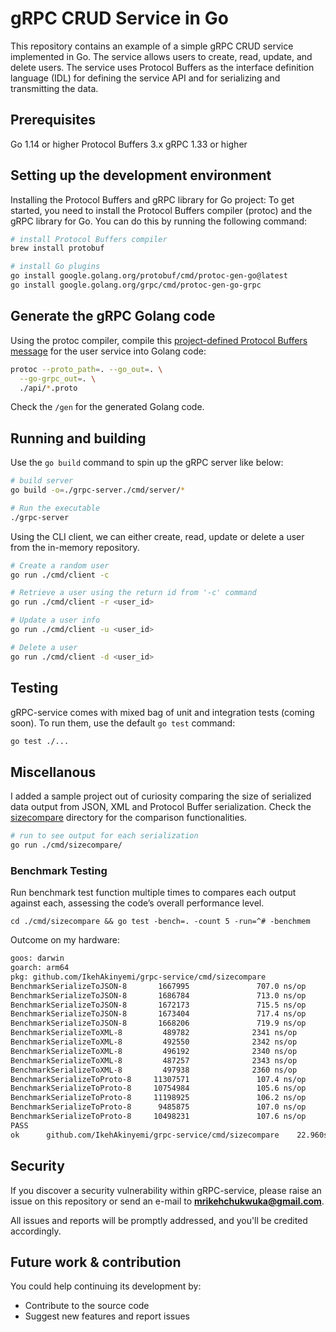 # gRPC CRUD Service in Go
This repository contains an example of a simple gRPC CRUD service implemented in Go. The service allows users to create, read, update, and delete users. The service uses Protocol Buffers as the interface definition language (IDL) for defining the service API and for serializing and transmitting the data.

## Prerequisites
Go 1.14 or higher
Protocol Buffers 3.x
gRPC 1.33 or higher

## Setting up the development environment
Installing the Protocol Buffers and gRPC library for Go project: To get started, you need to install the Protocol Buffers compiler (protoc) and the gRPC library for Go. You can do this by running the following command:

```sh
# install Protocol Buffers compiler
brew install protobuf

# install Go plugins
go install google.golang.org/protobuf/cmd/protoc-gen-go@latest
go install google.golang.org/grpc/cmd/protoc-gen-go-grpc
```

## Generate the gRPC Golang code
Using the protoc compiler, compile this [project-defined Protocol Buffers message](./api/user.proto) for the user service into Golang code:

```sh
protoc --proto_path=. --go_out=. \
  --go-grpc_out=. \
  ./api/*.proto
```

Check the `/gen` for the generated Golang code.

## Running and building
Use the `go build` command to spin up the gRPC server like below:

```sh
# build server
go build -o=./grpc-server./cmd/server/*

# Run the executable
./grpc-server
```

Using the CLI client, we can either create, read, update or delete a user from the in-memory repository.

```sh
# Create a random user
go run ./cmd/client -c

# Retrieve a user using the return id from '-c' command
go run ./cmd/client -r <user_id>

# Update a user info
go run ./cmd/client -u <user_id>

# Delete a user
go run ./cmd/client -d <user_id>
```


## Testing
gRPC-service comes with mixed bag of unit and integration tests (coming soon).
To run them, use the default `go test` command:
```sh
go test ./...
```

## Miscellanous
I added a sample project out of curiosity comparing the size of serialized data output from JSON, XML and Protocol Buffer serialization.
Check the [sizecompare](./cmd/sizecompare/) directory for the comparison functionalities.

```sh
# run to see output for each serialization
go run ./cmd/sizecompare/ 
```

### Benchmark Testing
Run benchmark test function multiple times to compares each output against each, assessing the code’s overall performance level.
```
cd ./cmd/sizecompare && go test -bench=. -count 5 -run=^# -benchmem
```

Outcome on my hardware:

```sh
goos: darwin
goarch: arm64
pkg: github.com/IkehAkinyemi/grpc-service/cmd/sizecompare
BenchmarkSerializeToJSON-8       1667995               707.0 ns/op           480 B/op          1 allocs/op
BenchmarkSerializeToJSON-8       1686784               713.0 ns/op           480 B/op          1 allocs/op
BenchmarkSerializeToJSON-8       1672173               715.5 ns/op           480 B/op          1 allocs/op
BenchmarkSerializeToJSON-8       1673404               717.4 ns/op           480 B/op          1 allocs/op
BenchmarkSerializeToJSON-8       1668206               719.9 ns/op           480 B/op          1 allocs/op
BenchmarkSerializeToXML-8         489782              2341 ns/op            5216 B/op         10 allocs/op
BenchmarkSerializeToXML-8         492550              2342 ns/op            5216 B/op         10 allocs/op
BenchmarkSerializeToXML-8         496192              2340 ns/op            5216 B/op         10 allocs/op
BenchmarkSerializeToXML-8         487257              2343 ns/op            5216 B/op         10 allocs/op
BenchmarkSerializeToXML-8         497938              2360 ns/op            5216 B/op         10 allocs/op
BenchmarkSerializeToProto-8     11307571               107.4 ns/op           384 B/op          1 allocs/op
BenchmarkSerializeToProto-8     10754984               105.6 ns/op           384 B/op          1 allocs/op
BenchmarkSerializeToProto-8     11198925               106.2 ns/op           384 B/op          1 allocs/op
BenchmarkSerializeToProto-8      9485875               107.0 ns/op           384 B/op          1 allocs/op
BenchmarkSerializeToProto-8     10498231               107.6 ns/op           384 B/op          1 allocs/op
PASS
ok      github.com/IkehAkinyemi/grpc-service/cmd/sizecompare    22.960s
```

## Security

If you discover a security vulnerability within gRPC-service, please raise an issue on this repository or send an e-mail to **mrikehchukwuka@gmail.com**.

All issues and reports will be promptly addressed, and you'll be credited accordingly.

## Future work & contribution
You could help continuing its development by:

- Contribute to the source code
- Suggest new features and report issues
